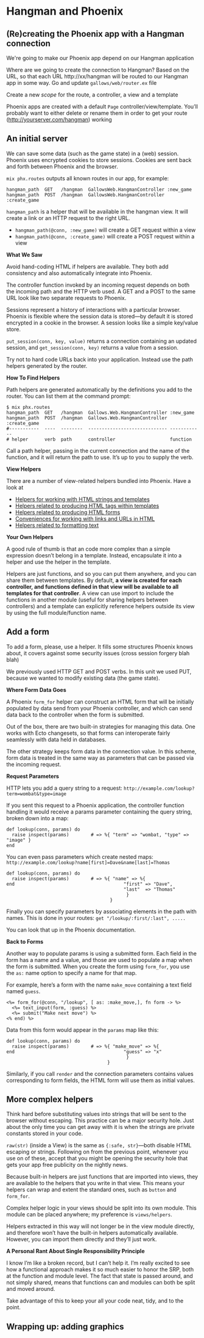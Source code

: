 # Hangman and Phoenix

## (Re)creating the Phoenix app with a Hangman connection

We're going to make our Phoenix app depend on our Hangman application

Where are we going to create the connection to Hangman? Based on the URL, so that each URL http://xx/hangman will be routed to our Hangman app in some way. Go and update `gallows/web/router.ex` file

Create a new *scope* for the route, a controller, a view and a template

Phoenix apps are created with a default `Page` controller/view/template. You’ll probably want to either delete or rename them in order to get your route (http://yourserver.com/hangman) working

## An initial server

We can save some data (such as the game state) in a (web) session. Phoenix uses encrypted cookies to store sessions. Cookies are sent back and forth between Phoenix and the browser.

`mix phx.routes` outputs all known routes in our app, for example:

```
hangman_path  GET   /hangman  GallowsWeb.HangmanController :new_game
hangman_path  POST  /hangman  GallowsWeb.HangmanController :create_game
```

`hangman_path` is a helper that will be available in the hangman view. It will create a link or an HTTP request to the right URL.

- `hangman_path(@conn, :new_game)` will create a GET request within a view
- `hangman_path(@conn, :create_game)` will create a POST request within a view

**What We Saw**

Avoid hand-coding HTML if helpers are available. They both add consistency and also automatically integrate into Phoenix.

The controller function invoked by an incoming request depends on both the incoming path and the HTTP verb used. A GET and a POST to the same URL look like two separate requests to Phoenix.

Sessions represent a history of interactions with a particular browser. Phoenix is flexible where the session data is stored—by default it is stored encrypted in a cookie in the browser. A session looks like a simple key/value store.

`put_session(conn, key, value)` returns a connection containing an updated session, and `get_session(conn, key)` returns a value from a session.

Try not to hard code URLs back into your application. Instead use the path helpers generated by the router.

**How To Find Helpers**

Path helpers are generated automatically by the definitions you add to the router. You can list them at the command prompt:

```
$ mix phx.routes
hangman_path  GET   /hangman  Gallows.Web.HangmanController :new_game
hangman_path  POST  /hangman  Gallows.Web.HangmanController :create_game
#-----------  ----  --------  ----------------------------- ------------
# helper      verb  path      controller                    function
```

Call a path helper, passing in the current connection and the name of the function, and it will return the path to use. It’s up to you to supply the verb.

**View Helpers**

There are a number of view-related helpers bundled into Phoenix. Have a look at


- [Helpers for working with HTML strings and templates](https://hexdocs.pm/phoenix_html/Phoenix.HTML.html)
- [Helpers related to producing HTML tags within templates](https://hexdocs.pm/phoenix_html/Phoenix.HTML.Tag.html)
- [Helpers related to producing HTML forms](https://hexdocs.pm/phoenix_html/Phoenix.HTML.Form.html)
- [Conveniences for working with links and URLs in HTML](https://hexdocs.pm/phoenix_html/Phoenix.HTML.Link.html)
- [Helpers related to formatting text](https://hexdocs.pm/phoenix_html/Phoenix.HTML.Format.html)

**Your Own Helpers**

A good rule of thumb is that an code more complex than a simple expression doesn’t belong in a template. Instead, encapsulate it into a helper and use the helper in the template.

Helpers are just functions, and so you can put them anywhere, and you can share them between templates. By default, **a view is created for each controller, and functions defined in that view will be available to all templates for that controller**. A view can use import to include the functions in another module (useful for sharing helpers between controllers) and a template can explicitly reference helpers outside its view by using the full module/function name.

## Add a form

To add a form, please, use a helper. It fills some structures Phoenix knows about, it covers against some security issues (cross session forgery blah blah)

We previously used HTTP GET and POST verbs. In this unit we used PUT, because we wanted to modify existing data (the game state).

**Where Form Data Goes**

A Phoenix `form_for` helper can construct an HTML form that will be initially populated by data send from your Phoenix controller, and which can send data back to the controller when the form is submitted.

Out of the box, there are two built-in strategies for managing this data. One works with Ecto changesets, so that forms can interoperate fairly seamlessly with data held in databases.

The other strategy keeps form data in the connection value. In this scheme, form data is treated in the same way as parameters that can be passed via the incoming request.

**Request Parameters**

HTTP lets you add a query string to a request: `http://example.com/lookup?term=wombat&type=image`

If you sent this request to a Phoenix application, the controller function handling it would receive a params parameter containing the query string, broken down into a map:

```
def lookup(conn, params) do
  raise inspect(params)        # => %{ "term" => "wombat, "type" => "image" }
end
```

You can even pass parameters which create nested maps: `http://example.com/lookup?name[first]=Dave&name[last]=Thomas`

```
def lookup(conn, params) do
  raise inspect(params)        # => %{ "name" => %{
end                                        "first" => "Dave",
                                           "last"  => "Thomas"
                                            }
                                      }
```

Finally you can specify parameters by associating elements in the path with names. This is done in your routes: `get "/lookup/:first/:last", .....`

You can look that up in the Phoenix documentation.

**Back to Forms**

Another way to populate params is using a submitted form. Each field in the form has a name and a value, and those are used to populate a map when the form is submitted. When you create the form using `form_for`, you use the `as:` name option to specify a name for that map.

For example, here’s a form with the name `make_move` containing a text field named `guess`.

```
<%= form_for(@conn, "/lookup", [ as: :make_move,], fn form -> %>
  <%= text_input(form, :guess) %>
  <%= submit("Make next move") %>
<% end) %>
```

Data from this form would appear in the `params` map like this:

```
def lookup(conn, params) do
  raise inspect(params)        # => %{ "make_move" => %{
end                                        "guess" => "x"
                                            }
                                     }
```

Similarly, if you call `render` and the connection parameters contains values corresponding to form fields, the HTML form will use them as initial values.

## More complex helpers

Think hard before substituting values into strings that will be sent to the browser without escaping. This practice can be a major security hole. Just about the only time you can get away with it is when the strings are private constants stored in your code.

`raw(str)` (inside a View) is the same as `{:safe, str}`—both disable HTML escaping or strings. Following on from the previous point, whenever you use on of these, accept that you might be opening the security hole that gets your app free publicity on the nightly news.

Because built-in helpers are just functions that are imported into views, they are available to the helpers that you write in that view. This means your helpers can wrap and extent the standard ones, such as `button` and `form_for`.

Complex helper logic in your views should be split into its own module. This module can be placed anywhere; my preference is `views/helpers`.

Helpers extracted in this way will not longer be in the view module directly, and therefore won’t have the built-in helpers automatically available. However, you can import them directly and they’ll just work.

**A Personal Rant About Single Responsibility Principle**

I know I’m like a broken record, but I can’t help it. I’m really excited to see how a functional approach makes it so much easier to honor the SRP, both at the function and module level. The fact that state is passed around, and not simply shared, means that functions can and modules can both be split and moved around.

Take advantage of this to keep your all your code neat, tidy, and to the point.

## Wrapping up: adding graphics

